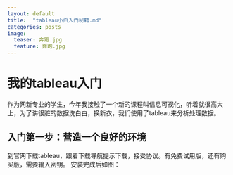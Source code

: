 ```yaml
---
layout: default
title:  "tableau小白入门秘籍.md"
categories: posts 
image:
  teaser: 奔跑.jpg
  feature: 奔跑.jpg
---
```



# 我的tableau入门
作为网新专业的学生，今年我接触了一个新的课程叫信息可视化，听着就很高大上，为了讲很脏的数据洗白白，换新衣，我们使用了tableau来分析处理数据。
## 入门第一步：营造一个良好的环境
到官网下载tableau，跟着下载导航提示下载，接受协议。有免费试用版，还有购买版，需要输入密钥。
安装完成后如图：